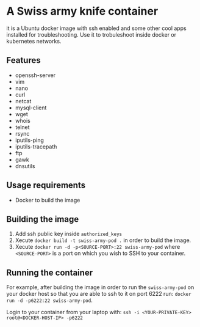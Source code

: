 # A Swiss army knife container
it is a Ubuntu docker image with ssh enabled and some other cool apps installed for troubleshooting.
Use it to trobuleshoot inside docker or kubernetes networks.

## Features
* openssh-server
* vim 
* nano
* curl 
* netcat
* mysql-client
* wget
* whois
* telnet
* rsync
* iputils-ping
* iputils-tracepath
* ftp
* gawk
* dnsutils

## Usage requirements
* Docker to build the image

## Building the image
1. Add ssh public key inside `authorized_keys`
2. Xecute `docker build -t swiss-army-pod .` in order to build the image.
3. Xecute `docker run -d -p<SOURCE-PORT>:22 swiss-army-pod` where `<SOURCE-PORT>` is a port on which you wish to SSH to your container.

## Running the container
For example, after building the image in order to run the `swiss-army-pod` on your docker host so that you are able to ssh to it on port 6222 run: `docker run -d -p6222:22 swiss-army-pod`.

Login to your container from your laptop with: `ssh -i <YOUR-PRIVATE-KEY> root@<DOCKER-HOST-IP> -p6222`
